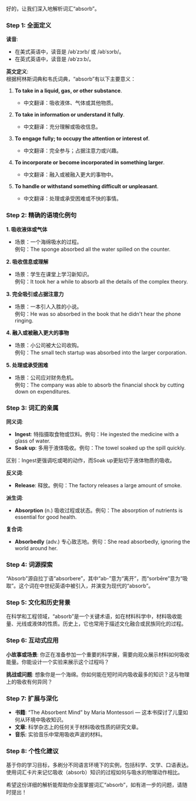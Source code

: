 好的，让我们深入地解析词汇“absorb”。

### Step 1: 全面定义

**读音**:  
- 在美式英语中，读音是 /əbˈzɔrb/ 或 /əbˈsɔrb/。
- 在英式英语中，读音是 /əbˈzɔːb/。

**英文定义**:  
根据柯林斯词典和韦氏词典，“absorb”有以下主要意义：

1. **To take in a liquid, gas, or other substance**.  
   - 中文翻译：吸收液体、气体或其他物质。
   
2. **To take in information or understand it fully**.  
   - 中文翻译：充分理解或吸收信息。
   
3. **To engage fully; to occupy the attention or interest of**.  
   - 中文翻译：完全参与；占据注意力或兴趣。

4. **To incorporate or become incorporated in something larger**.  
   - 中文翻译：融入或被融入更大的事物中。

5. **To handle or withstand something difficult or unpleasant**.  
   - 中文翻译：处理或承受困难或不快的事情。

### Step 2: 精确的语境化例句

**1. 吸收液体或气体**  
- 场景：一个海绵吸水的过程。  
  例句：The sponge absorbed all the water spilled on the counter.

**2. 吸收信息或理解**  
- 场景：学生在课堂上学习新知识。  
  例句：It took her a while to absorb all the details of the complex theory.

**3. 完全吸引或占据注意力**  
- 场景：一本引人入胜的小说。  
  例句：He was so absorbed in the book that he didn't hear the phone ringing.

**4. 融入或被融入更大的事物**  
- 场景：小公司被大公司收购。  
  例句：The small tech startup was absorbed into the larger corporation.

**5. 处理或承受困难**  
- 场景：公司应对财务危机。  
  例句：The company was able to absorb the financial shock by cutting down on expenditures.

### Step 3: 词汇的亲属

**同义词**:  
- **Ingest**: 特指摄取食物或饮料。例句：He ingested the medicine with a glass of water.
- **Soak up**: 多用于液体吸收。例句：The towel soaked up the spill quickly.

区别：Ingest更强调吃或喝的动作，而Soak up更贴切于液体物质的吸收。

**反义词**:  
- **Release**: 释放。例句：The factory releases a large amount of smoke.

**派生词**:  
- **Absorption** (n.) 吸收过程或状态。例句：The absorption of nutrients is essential for good health.

**复合词**:  
- **Absorbedly** (adv.) 专心致志地。例句：She read absorbedly, ignoring the world around her.

### Step 4: 词源探索

“Absorb”源自拉丁语“absorbere”，其中“ab-”意为“离开”，而“sorbēre”意为“吸取”。这个词在中世纪英语中被引入，并演变为现代的“absorb”。

### Step 5: 文化和历史背景

在科学和工程领域，“absorb”是一个关键术语，如在材料科学中，材料吸收能量、光线或液体的性质。历史上，它也常用于描述文化融合或民族同化的过程。

### Step 6: 互动式应用

**小故事或场景**: 你正在准备参加一个重要的科学展，需要向观众展示材料如何吸收能量。你能设计一个实验来展示这个过程吗？

**挑战或问题**: 想象你是一个海绵。你如何能在短时间内吸收最多的知识？这与物理上的吸收有何异同？

### Step 7: 扩展与深化

- **书籍**: “The Absorbent Mind” by Maria Montessori — 这本书探讨了儿童如何从环境中吸收知识。
- **文章**: 科学杂志上的任何关于材料吸收性质的研究文章。
- **音乐**: 实验音乐中常用吸收声波的材料。

### Step 8: 个性化建议

基于你的学习目标，多刷分不同语言环境下的实例，包括科学、文学、口语表达。使用词汇卡片来记忆吸收（absorb）知识的过程如何与吸水的物理动作相比。

希望这份详细的解析能帮助你全面掌握词汇“absorb”，如有进一步的问题，请随时提出！